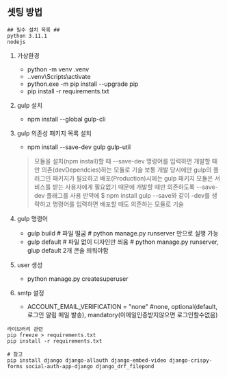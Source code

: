 ## 셋팅 방법
```
## 필수 설치 목록 ##
python 3.11.1
nodejs
```
1. 가상환경
    - python -m venv .venv
    - .\.venv\Scripts\activate
    - python.exe -m pip install --upgrade pip
    - pip install -r requirements.txt

2. gulp 설치
    - npm install --global gulp-cli

3. gulp 의존성 패키지 목록 설치
    - npm install --save-dev gulp gulp-util
    > 모듈을 설치(npm install)할 때 --save-dev 명령어를 입력하면 개발할 때만 의존(devDependcies)하는 모듈로 기술
    > 보통 개발 당시에만 gulp의 플러그인 패키지가 필요하고 배포(Production)시에는 gulp 패키지 모듈은 서비스를 받는 사용자에게 필요없기 때문에 개발할 때만 의존하도록 --save-dev 플래그를 사용
    > 만약에 $ npm install gulp --save와 같이 -dev를 생략하고 명령어를 입력하면 배포할 때도 의존하는 모듈로 기술

4. gulp 명령어
    - gulp build # 파일 떨굼 # python manage.py runserver 만으로 실행 가능
    - gulp default # 파일 없이 디자인만 씌움 # python manage.py runserver, glup default 2개 콘솔 띄워야함

4. user 생성
    - python manage.py createsuperuser

5. smtp 설정
    - ACCOUNT_EMAIL_VERIFICATION = "none" #none, optional(default, 로그인 알림 메일 발송), mandatory(이메일인증받지않으면 로그인할수없음)

```
라이브러리 관련
pip freeze > requirements.txt
pip install -r requirements.txt

# 참고
pip install django django-allauth django-embed-video django-crispy-forms social-auth-app-django django_drf_filepond
```